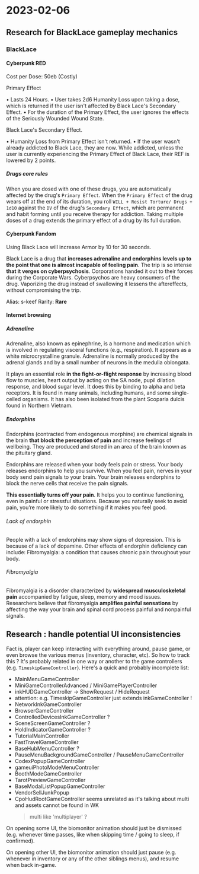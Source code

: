 # 2023-02-06

## Research for BlackLace gameplay mechanics

### BlackLace

#### Cyberpunk RED

Cost per Dose: 50eb (Costly)

Primary Effect

• Lasts 24 Hours.
• User takes 2d6 Humanity Loss upon taking a dose, which is returned if the user isn't affected by Black Lace's Secondary Effect.
• For the duration of the Primary Effect, the user ignores the effects of the Seriously Wounded Wound State.

Black Lace's Secondary Effect.

• Humanity Loss from Primary Effect isn't returned.
• If the user wasn't already addicted to Black Lace, they are now. While addicted, unless the user is currently experiencing the Primary Effect of Black Lace, their REF is lowered by 2 points.

##### Drugs core rules

When you are dosed with one of these drugs, you are automatically affected by the drug's `Primary Effect`. When the `Primary Effect` of the drug wears off at the end of its duration, you roll `WILL + Resist Torture/ Drugs + 1d10` against the `DV` of the drug's `Secondary Effect`, which are permanent and habit forming until you receive therapy for addiction. Taking multiple doses of a drug extends the primary effect of a drug by its full duration.

#### Cyberpunk Fandom

Using Black Lace will increase Armor by 10 for 30 seconds.

Black Lace is a drug that **increases adrenaline and endorphins levels up to the point that one is almost incapable of feeling pain**. The trip is so intense **that it verges on cyberpsychosis**. Corporations handed it out to their forces during the Corporate Wars. Cyberpsychos are heavy consumers of the drug. Vaporizing the drug instead of swallowing it lessens the aftereffects, without compromising the trip.

Alias: s-keef
Rarity: **Rare**

#### Internet browsing

##### Adrenaline

Adrenaline, also known as epinephrine, is a hormone and medication which is involved in regulating visceral functions (e.g., respiration). It appears as a white microcrystalline granule. Adrenaline is normally produced by the adrenal glands and by a small number of neurons in the medulla oblongata.

It plays an essential role **in the fight-or-flight response** by increasing blood flow to muscles, heart output by acting on the SA node, pupil dilation response, and blood sugar level. It does this by binding to alpha and beta receptors. It is found in many animals, including humans, and some single-celled organisms. It has also been isolated from the plant Scoparia dulcis found in Northern Vietnam.

##### Endorphins

Endorphins (contracted from endogenous morphine) are chemical signals in the brain **that block the perception of pain** and increase feelings of wellbeing. They are produced and stored in an area of the brain known as the pituitary gland.

Endorphins are released when your body feels pain or stress. Your body releases endorphins to help you survive. When you feel pain, nerves in your body send pain signals to your brain. Your brain releases endorphins to block the nerve cells that receive the pain signals.

**This essentially turns off your pain**. It helps you to continue functioning, even in painful or stressful situations. Because you naturally seek to avoid pain, you’re more likely to do something if it makes you feel good.

###### Lack of endorphin

People with a lack of endorphins may show signs of depression. This is because of a lack of dopamine. Other effects of endorphin deficiency can include: Fibromyalgia: a condition that causes chronic pain throughout your body.

###### Fibromyalgia

Fibromyalgia is a disorder characterized by **widespread musculoskeletal pain** accompanied by fatigue, sleep, memory and mood issues. Researchers believe that fibromyalgia **amplifies painful sensations** by affecting the way your brain and spinal cord process painful and nonpainful signals.

## Research : handle potential UI inconsistencies

Fact is, player can keep interacting with everything around, pause game, or even browse the various menus (inventory, character, etc).
So how to track this ?
It's probably related in one way or another to the game controllers (e.g. `TimeskipGameController`).
Here's a quick and probably incomplete list:

- MainMenuGameController
- MiniGameControllerAdvanced / MiniGamePlayerController
- inkHUDGameController -> ShowRequest / HideRequest
- attention: e.g. TimeskipGameController just extends inkGameController !
- NetworkInkGameController
- BrowserGameController
- ControlledDevicesInkGameController ?
- SceneScreenGameController ?
- HoldIndicatorGameController ?
- TutorialMainController
- FastTravelGameController
- BaseHubMenuController ?
- PauseMenuBackgroundGameController / PauseMenuGameController
- CodexPopupGameController
- gameuiPhotoModeMenuController
- BoothModeGameController
- TarotPreviewGameController
- BaseModalListPopupGameController
- VendorSellJunkPopup
- CpoHudRootGameController seems unrelated as it's talking about multi and assets cannot be found in WK
  > multi like 'multiplayer' ?

On opening some UI, the biomonitor animation should just be dismissed (e.g. whenever time passes, like when skipping time / going to sleep, if confirmed).

On opening other UI, the biomonitor animation should just pause (e.g. whenever in inventory or any of the other siblings menus), and resume when back in-game.
